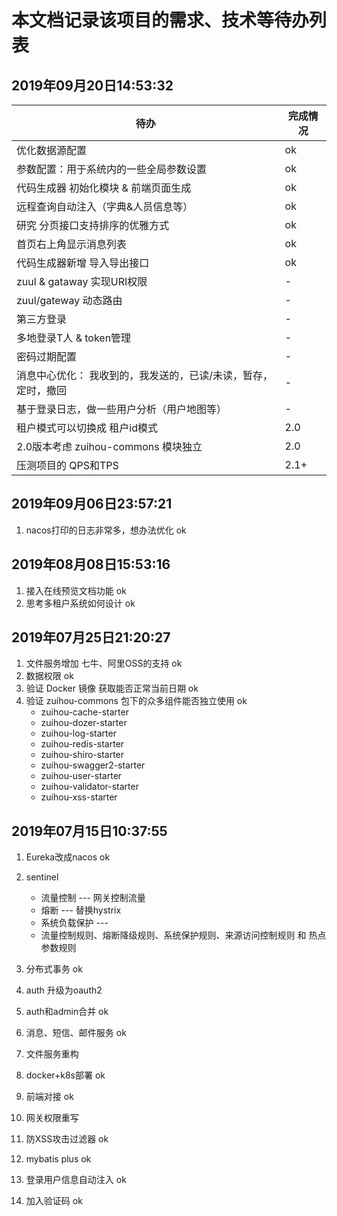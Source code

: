 # 本文档记录该项目的需求、技术等待办列表

## 2019年09月20日14:53:32
| 待办 | 完成情况 |
|---|---|
| 优化数据源配置   | ok | 
| 参数配置：用于系统内的一些全局参数设置 | ok | 
| 代码生成器 初始化模块 & 前端页面生成 | ok | 
| 远程查询自动注入（字典&人员信息等） | ok | 
| 研究 分页接口支持排序的优雅方式 | ok | 
| 首页右上角显示消息列表 | ok | 
| 代码生成器新增 导入导出接口 | ok | 
| zuul & gataway 实现URI权限 | - | 
| zuul/gateway 动态路由  | - | 
| 第三方登录 | - | 
| 多地登录T人 & token管理 | - | 
| 密码过期配置 | - | 
| 消息中心优化： 我收到的，我发送的，已读/未读，暂存，定时，撤回 | - | 
| 基于登录日志，做一些用户分析（用户地图等） | - | 
| 租户模式可以切换成 租户id模式 | 2.0 | 
| 2.0版本考虑 zuihou-commons 模块独立 | 2.0 | 
| 压测项目的 QPS和TPS  | 2.1+  | 


## 2019年09月06日23:57:21
1. nacos打印的日志非常多，想办法优化                  ok

## 2019年08月08日15:53:16
1. 接入在线预览文档功能                              ok              
2. 思考多租户系统如何设计                            ok             

## 2019年07月25日21:20:27
1. 文件服务增加 七牛、阿里OSS的支持                    ok
2. 数据权限                                         ok
3. 验证 Docker 镜像 获取能否正常当前日期               ok
4. 验证 zuihou-commons 包下的众多组件能否独立使用      ok
    - zuihou-cache-starter
    - zuihou-dozer-starter
    - zuihou-log-starter
    - zuihou-redis-starter
    - zuihou-shiro-starter
    - zuihou-swagger2-starter
    - zuihou-user-starter
    - zuihou-validator-starter
    - zuihou-xss-starter

## 2019年07月15日10:37:55
1. Eureka改成nacos     ok   
2. sentinel            
    - 流量控制 --- 网关控制流量
    - 熔断 ---  替换hystrix
    - 系统负载保护 ---  
    - 流量控制规则、熔断降级规则、系统保护规则、来源访问控制规则 和 热点参数规则
    
3. 分布式事务           ok
4. auth 升级为oauth2      
5. auth和admin合并      ok
6. 消息、短信、邮件服务   ok       
7. 文件服务重构          
8. docker+k8s部署       ok
9. 前端对接              ok   
10. 网关权限重写           
11. 防XSS攻击过滤器        ok
12. mybatis plus         ok
13. 登录用户信息自动注入    ok
14. 加入验证码             ok 
